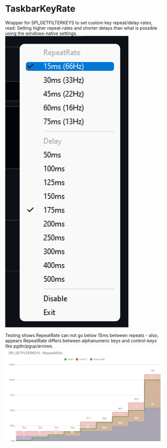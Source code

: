 # TaskbarKeyRate
Wrapper for SPI_GETFILTERKEYS to set custom key repeat/delay-rates, read: Setting higher repeat-rates and shorter delays than what is possible using the windows-native settings.
![extbar](https://raw.githubusercontent.com/pixelmager/TaskbarKeyRate/master/extbar.png)

Testing shows RepeatRate can not go below 15ms between repeats - also, appears RepeatRate differs between alphanumeric keys and control-keys like pgdn/pgup/arrows.
![testimage](https://raw.githubusercontent.com/pixelmager/TaskbarKeyRate/master/KeyRateTest/output_test.jpg)
